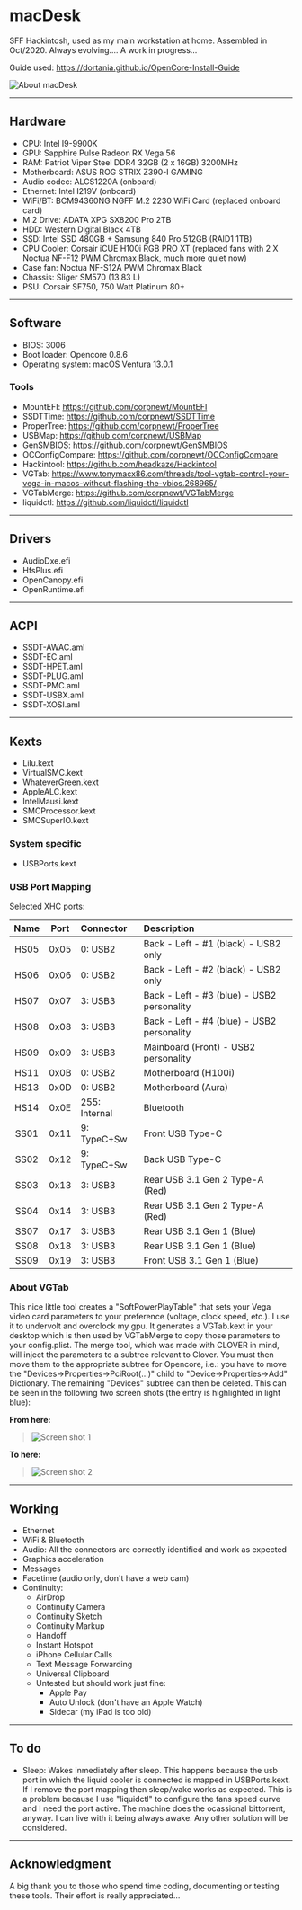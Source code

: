 # macDesk
SFF Hackintosh, used as my main workstation at home. Assembled in Oct/2020. Always evolving.... A work in progress...

Guide used: https://dortania.github.io/OpenCore-Install-Guide

![About macDesk](Pics/macDesk.png "About macDesk")

***

## Hardware

- CPU: Intel I9-9900K
- GPU: Sapphire Pulse Radeon RX Vega 56
- RAM: Patriot Viper Steel DDR4 32GB (2 x 16GB) 3200MHz
- Motherboard: ASUS ROG STRIX Z390-I GAMING
- Audio codec: ALCS1220A (onboard)
- Ethernet: Intel I219V (onboard)
- WiFi/BT: BCM94360NG NGFF M.2 2230 WiFi Card (replaced onboard card)
- M.2 Drive: ADATA XPG SX8200 Pro 2TB
- HDD: Western Digital Black 4TB
- SSD: Intel SSD 480GB + Samsung 840 Pro 512GB (RAID1 1TB)
- CPU Cooler: Corsair iCUE H100i RGB PRO XT (replaced fans with 2 X Noctua NF-F12 PWM Chromax Black, much more quiet now)
- Case fan: Noctua NF-S12A PWM Chromax Black
- Chassis: Sliger SM570 (13.83 L)
- PSU: Corsair SF750, 750 Watt Platinum 80+

***

## Software

- BIOS: 3006
- Boot loader: Opencore 0.8.6
- Operating system: macOS Ventura 13.0.1

### Tools

- MountEFI: https://github.com/corpnewt/MountEFI
- SSDTTime: https://github.com/corpnewt/SSDTTime
- ProperTree: https://github.com/corpnewt/ProperTree
- USBMap: https://github.com/corpnewt/USBMap
- GenSMBIOS: https://github.com/corpnewt/GenSMBIOS
- OCConfigCompare: https://github.com/corpnewt/OCConfigCompare
- Hackintool: https://github.com/headkaze/Hackintool
- VGTab: https://www.tonymacx86.com/threads/tool-vgtab-control-your-vega-in-macos-without-flashing-the-vbios.268965/
- VGTabMerge: https://github.com/corpnewt/VGTabMerge
- liquidctl: https://github.com/liquidctl/liquidctl

***

## Drivers

- AudioDxe.efi
- HfsPlus.efi
- OpenCanopy.efi
- OpenRuntime.efi

***

## ACPI

- SSDT-AWAC.aml
- SSDT-EC.aml
- SSDT-HPET.aml
- SSDT-PLUG.aml
- SSDT-PMC.aml
- SSDT-USBX.aml
- SSDT-XOSI.aml

***

## Kexts

- Lilu.kext
- VirtualSMC.kext
- WhateverGreen.kext
- AppleALC.kext
- IntelMausi.kext
- SMCProcessor.kext
- SMCSuperIO.kext

### System specific

- USBPorts.kext

### USB Port Mapping

Selected XHC ports:

| **Name** | **Port** | **Connector** | **Description** |
| :---: | :---: | :--- | :--- |
| HS05 | 0x05 | 0: USB2 | Back - Left - #1 (black) - USB2 only |
| HS06 | 0x06 | 0: USB2 | Back - Left - #2 (black) - USB2 only |
| HS07 | 0x07 | 3: USB3 | Back - Left - #3 (blue) - USB2 personality |
| HS08 | 0x08 | 3: USB3 | Back - Left - #4 (blue) - USB2 personality |
| HS09 | 0x09 | 3: USB3 | Mainboard (Front) - USB2 personality |
| HS11 | 0x0B | 0: USB2 | Motherboard (H100i) |
| HS13 | 0x0D | 0: USB2 | Motherboard (Aura) |
| HS14 | 0x0E | 255: Internal | Bluetooth |
| SS01 | 0x11 | 9: TypeC+Sw | Front USB Type-C |
| SS02 | 0x12 | 9: TypeC+Sw | Back USB Type-C |
| SS03 | 0x13 | 3: USB3 | Rear USB 3.1 Gen 2 Type-A (Red) |
| SS04 | 0x14 | 3: USB3 | Rear USB 3.1 Gen 2 Type-A (Red) |
| SS07 | 0x17 | 3: USB3 | Rear USB 3.1 Gen 1 (Blue) |
| SS08 | 0x18 | 3: USB3 | Rear USB 3.1 Gen 1 (Blue) |
| SS09 | 0x19 | 3: USB3 | Front USB 3.1 Gen 1 (Blue) |

### About VGTab

This nice little tool creates a "SoftPowerPlayTable" that sets your Vega video card parameters to your preference (voltage, clock speed, etc.). I use it to undervolt and overclock my gpu. It generates a VGTab.kext in your desktop which is then used by VGTabMerge to copy those parameters to your config.plist. The merge tool, which was made with CLOVER in mind, will inject the parameters to a subtree relevant to Clover. You must then move them to the appropriate subtree for Opencore, i.e.: you have to move the "Devices->Properties->PciRoot(...)" child to "Device->Properties->Add" Dictionary. The remaining "Devices" subtree can then be deleted. This can be seen in the following two screen shots (the entry is highlighted in light blue):

**From here:**

>![Screen shot 1](Pics/image1.png "This is in Clover syntax")

**To here:**

>![Screen shot 2](Pics/image2.png "This is in Opencore syntax")

***

## Working

- Ethernet
- WiFi & Bluetooth
- Audio: All the connectors are correctly identified and work as expected
- Graphics acceleration
- Messages
- Facetime (audio only, don't have a web cam)
- Continuity: 
	- AirDrop
	- Continuity Camera
	- Continuity Sketch
	- Continuity Markup
	- Handoff
	- Instant Hotspot
	- iPhone Cellular Calls
	- Text Message Forwarding
	- Universal Clipboard
	- Untested but should work just fine:
		- Apple Pay
		- Auto Unlock (don't have an Apple Watch)
		- Sidecar (my iPad is too old)

***

## To do

- Sleep: Wakes inmediately after sleep. This happens because the usb port in which the liquid cooler is connected is mapped in USBPorts.kext. If I remove the port mapping then sleep/wake works as expected. This is a problem because I use "liquidctl" to configure the fans speed curve and I need the port active. The machine does the ocassional bittorrent, anyway. I can live with it being always awake. Any other solution will be considered.

***

## Acknowledgment

A big thank you to those who spend time coding, documenting or testing these tools. Their effort is really appreciated...

